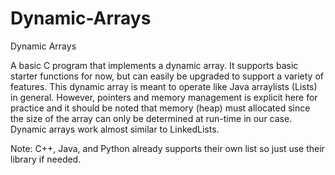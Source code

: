 # Dynamic-Arrays
Dynamic Arrays


A basic C program that implements a dynamic array. It supports basic starter functions for now, but can easily be upgraded to support a variety of features. This dynamic array is meant to operate like Java arraylists (Lists) in general. However, pointers and memory management is explicit here for practice and it should be noted that memory (heap) must allocated since the size of the array can only be determined at run-time in our case. Dynamic arrays work almost similar to LinkedLists.

Note: C++, Java, and Python already supports their own list so just use their library if needed.
